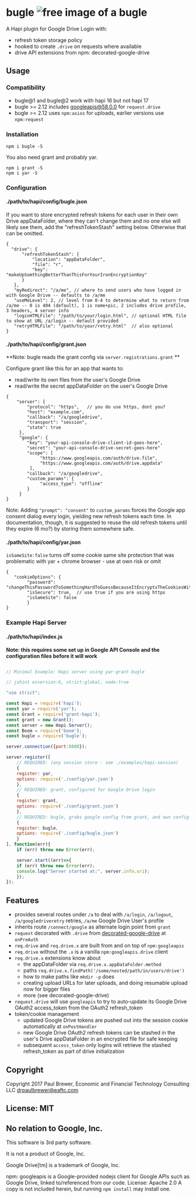 # bugle ![free image of a bugle](https://upload.wikimedia.org/wikipedia/en/1/13/Bugle_logo2.png)

A Hapi plugin for Google Drive Login with:

* refresh token storage policy
* hooked to create `.drive` on requests where available
* drive API extensions from npm: decorated-google-drive

## Usage

### Compatibility

* bugle@1 and bugle@2 work with hapi 16 but not hapi 17
* bugle >= 2.12 includes googleapis@58.0.0 for `request.drive`
* bugle >= 2.12 uses `npm:axios` for uploads, earlier versions use `npm:request`

### Installation

    npm i bugle -S

You also need grant and probably yar.

    npm i grant -S
    npm i yar -S

### Configuration

#### ./path/to/hapi/config/bugle.json

If you want to store encrypted refresh tokens for each user in their own Drive appDataFolder, where they can't change them and no one else will likely see
them, add the "refreshTokenStash" setting below. Otherwise that can be omitted.

    {
      "drive": {
          "refreshTokenStash": {
    	      "location": "appDataFolder",
	          "file": "r",
	          "key": "makeUpSomthingBetterThanThisForYourIronEncryptionKey"
	      }
       },
       "myRedirect": "/a/me", // where to send users who have logged in with Google Drive -- defaults to /a/me
       "useMeLevel": 2, // level from 0-4 to determine what to return from /a/me -- 0 is 404 (default), 1 is name+pic, 2 includes drive profile, 3 headers, 4 server info
       "loginHTMLFile": "/path/to/your/login.html", // optional HTML file to show at URL /a/login -- default provided
       "retryHTMLFile": "/path/to/your/retry.html"  // also optional
    }


#### ./path/to/hapi/config/grant.json

**Note:  bugle reads the grant config via `server.registrations.grant` **

Configure grant like this for an app that wants to:

* read/write its own files from the user's Google Drive
* read/write the secret appDataFolder on the user's Google Drive

```
{
    "server": {
        "protocol": "https",   // you do use https, dont you?
        "host": "example.com",
        "callback": "/a/googledrive",
        "transport": "session",
        "state": true
     },
     "google": {
        "key": "your-api-console-drive-client-id-goes-here",
        "secret": "your-api-console-drive-secret-goes-here"
        "scope": [
             "https://www.googleapis.com/auth/drive.file",
             "https://www.googleapis.com/auth/drive.appdata"
         ],
        "callback": "/a/googledrive",
        "custom_params": {
             "access_type": "offline"
        }
     }
}
```


Note:  Adding `"prompt": "consent"` to `custom_params` forces the Google app consent dialog every login, yielding new refresh tokens each time.
In documentation, though, it is suggested to reuse the old refresh tokens until they expire (6 mo?) by storing them somewhere safe.


#### ./path/to/hapi/config/yar.json

`isSameSite:false` turns off some cookie same site protection that was problematic with yar + chrome browser - use at own risk or omit

    {
       "cookieOptions": {
            "password": "changeThisPasswordToSomethingHardToGuessBecauseItEncryptsTheCookiesWithTheDriveTokens",
	        "isSecure": true,  // use true if you are using https
            "isSameSite": false  
         	}
    }

### Example Hapi Server

#### ./path/to/hapi/index.js

**Note: this requires some set up in Google API Console and the configuration files before it will work**

```js

// Minimal Example: Hapi server using yar-grant-bugle

// jshint esversion:6, strict:global, node:true

"use strict";

const Hapi = require('hapi');
const yar = require('yar');
const Grant = require('grant-hapi');
const grant = new Grant();
const server = new Hapi.Server();
const Boom = require('boom');
const bugle = require('bugle');

server.connection({port:8888});

server.register([
    // REQUIRED: (any session store - see ./examples/hapi-session)
    {
	register: yar,
	options: require('./config/yar.json')
    },
    // REQUIRED: grant, configured for Google Drive login
    {
	register: grant,
	options: require('./config/grant.json')
    },
    // REQUIRED: bugle, grabs google config from grant, and own config from bugle.json
    {
	register: bugle,
	options: require('./config/bugle.json')
    }
], function(err){
    if (err) throw new Error(err);

    server.start((err)=>{
	if (err) throw new Error(err);
	console.log("Server started at:", server.info.uri);
    });
});

```

## Features

* provides several routes under `/a` to deal with `/a/login`, `/a/logout`, `/a/googledriveretry` retries, `/a/me` Google Drive User's profile
* inherits route `/connect/google` as alternate login point from `grant`
* `request` decorated with `.drive` from [decorated-google-drive](https://github.com/DrPaulBrewer/decorated-google-drive) at `onPreAuth`
 * `req.drive` and `req.drive.x` are built from and on top of `npm:googleapis`
 * `req.drive` without the `.x` is a vanilla `npm:googleapis.drive` client
 * `req.drive.x` extensions know about
   * the appDataFolder via `req.drive.x.appDataFolder.method`
   * paths `req.drive.x.findPath('/some/nested/path/in/users/drive')`
   * how to make paths like `mkdir -p` does
   * creating upload URLs for later uploads, and doing resumable upload now for bigger files
   * more (see decorated-google-drive)
* `request.drive` will use `googleapis` to try to auto-update its Google Drive OAuth2 access_token from the OAuth2 refresh_token
* token/cookie management
   * updated Google Drive tokens are pushed out into the session cookie automatically at `onPostHandler`
   * new Google Drive OAuth2 refresh tokens can be stashed in the user's Drive appDataFolder in an encrypted file for safe keeping
   * subsequent `access_token` only logins will retrieve the stashed refresh_token as part of drive initialization

## Copyright

Copyright 2017 Paul Brewer, Economic and Financial Technology Consulting LLC <drpaulbrewer@eaftc.com>

## License: MIT

## No relation to Google, Inc.

This software is 3rd party software.

It is not a product of Google, Inc.

Google Drive[tm] is a trademark of Google, Inc.

npm: googleapis is a Google-provided nodejs client for Google APIs such as Google Drive, linked to/referenced from our code. License: Apache 2.0
A copy is not included herein, but running `npm install` may install one.
